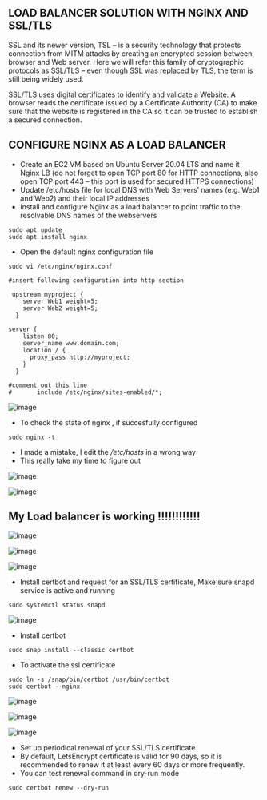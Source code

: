 ## LOAD BALANCER SOLUTION WITH NGINX AND SSL/TLS

SSL and its newer version, TSL – is a security technology that protects connection from MITM attacks by creating an encrypted session between browser and Web server. Here we will refer this family of cryptographic protocols as SSL/TLS – even though SSL was replaced by TLS, the term is still being widely used.

SSL/TLS uses digital certificates to identify and validate a Website. A browser reads the certificate issued by a Certificate Authority (CA) to make sure that the website is registered in the CA so it can be trusted to establish a secured connection.

## CONFIGURE NGINX AS A LOAD BALANCER
* Create an EC2 VM based on Ubuntu Server 20.04 LTS and name it Nginx LB (do not forget to open TCP port 80 for HTTP connections, also open TCP port 443 – this port is used for secured HTTPS connections)
* Update /etc/hosts file for local DNS with Web Servers’ names (e.g. Web1 and Web2) and their local IP addresses
* Install and configure Nginx as a load balancer to point traffic to the resolvable DNS names of the webservers
```
sudo apt update
sudo apt install nginx
```
* Open the default nginx configuration file

`sudo vi /etc/nginx/nginx.conf`

```
#insert following configuration into http section

 upstream myproject {
    server Web1 weight=5;
    server Web2 weight=5;
  }

server {
    listen 80;
    server_name www.domain.com;
    location / {
      proxy_pass http://myproject;
    }
  }

#comment out this line
#       include /etc/nginx/sites-enabled/*;
```
![image](https://user-images.githubusercontent.com/71001536/165929460-d005842c-1c98-4ca6-8483-ff621b531ba5.png)


* To check the state of nginx , if succesfully configured
 
 `sudo nginx -t`
 
* I made a mistake, I edit the */etc/hosts* in a wrong way
* This really take my time to figure out

![image](https://user-images.githubusercontent.com/71001536/165980865-0676b91b-e4ae-4360-989d-3094d402d0bf.png)


![image](https://user-images.githubusercontent.com/71001536/165980809-c6b96ba5-6850-450a-a712-884fa5f380a2.png)

## My Load balancer is working !!!!!!!!!!!!

![image](https://user-images.githubusercontent.com/71001536/165981060-70af1d35-57a3-46dd-9e6a-8bc60a5fc5d3.png)

![image](https://user-images.githubusercontent.com/71001536/165981267-1ee2f60e-340a-4681-a1bf-d88692378091.png)

![image](https://user-images.githubusercontent.com/71001536/165981343-d11cd415-c66c-4478-8320-c9adb181b6f5.png)

* Install certbot and request for an SSL/TLS certificate, Make sure snapd service is active and running

`sudo systemctl status snapd`

![image](https://user-images.githubusercontent.com/71001536/165981505-37b77401-68bf-46da-8f56-57612e380e52.png)

* Install certbot

`sudo snap install --classic certbot`
* To activate the ssl certificate

```
sudo ln -s /snap/bin/certbot /usr/bin/certbot
sudo certbot --nginx
```
![image](https://user-images.githubusercontent.com/71001536/166066051-9ec80a42-d534-412d-9392-7b060be11a27.png)

![image](https://user-images.githubusercontent.com/71001536/166066173-81d8b863-ac7c-4a25-a28b-393e5036a683.png)

![image](https://user-images.githubusercontent.com/71001536/166066765-a00f8056-3140-4c1b-80b3-7d143f157b12.png)

* Set up periodical renewal of your SSL/TLS certificate
* By default, LetsEncrypt certificate is valid for 90 days, so it is recommended to renew it at least every 60 days or more frequently.
* You can test renewal command in dry-run mode

`sudo certbot renew --dry-run`




